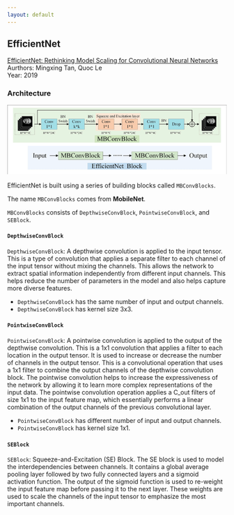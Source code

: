 ```yaml
---
layout: default
---
```


## EfficientNet

[EfficientNet: Rethinking Model Scaling for Convolutional Neural Networks](http://proceedings.mlr.press/v97/tan19a.html)<br>
Aurthors: Mingxing Tan, Quoc Le <br>
Year: 2019 <br>

### Architecture
![efficientnet](../pics/The-architecture-of-EfficientNet-Block.png)<br>

EfficientNet is built using a series of building blocks called `MBConvBlocks`.

The name `MBConvBlocks` comes from **MobileNet**.

`MBConvBlocks` consists of `DepthwiseConvBlock`, `PointwiseConvBlock`, and `SEBlock`.

#### `DepthwiseConvBlock`

`DepthwiseConvBlock`: A depthwise convolution is applied to the input tensor. This is a type of convolution that applies a separate filter to each channel of the input tensor without mixing the channels. This allows the network to extract spatial information independently from different input channels. This helps reduce the number of parameters in the model and also helps capture more diverse features.

*   `DepthwiseConvBlock` has the same number of input and output channels.
*   `DepthwiseConvBlock` has kernel size 3x3.

#### `PointwiseConvBlock`

`PointwiseConvBlock`: A pointwise convolution is applied to the output of the depthwise convolution. This is a 1x1 convolution that applies a filter to each location in the output tensor. It is used to increase or decrease the number of channels in the output tensor. This is a convolutional operation that uses a 1x1 filter to combine the output channels of the depthwise convolution block. The pointwise convolution helps to increase the expressiveness of the network by allowing it to learn more complex representations of the input data. The pointwise convolution operation applies a C_out filters of size 1x1 to the input feature map, which essentially performs a linear combination of the output channels of the previous convolutional layer.

*   `PointwiseConvBlock` has different number of input and output channels.
*   `PointwiseConvBlock` has kernel size 1x1.

#### `SEBlock`

`SEBlock`: Squeeze-and-Excitation (SE) Block. The SE block is used to model the interdependencies between channels. It contains a global average pooling layer followed by two fully connected layers and a sigmoid activation function. The output of the sigmoid function is used to re-weight the input feature map before passing it to the next layer. These weights are used to scale the channels of the input tensor to emphasize the most important channels.


